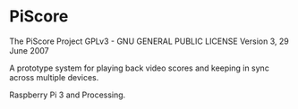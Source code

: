 # PiScore
The PiScore Project
GPLv3 - GNU GENERAL PUBLIC LICENSE Version 3, 29 June 2007

A prototype system for playing back video scores and keeping in sync across multiple devices.

Raspberry Pi 3 and Processing.
